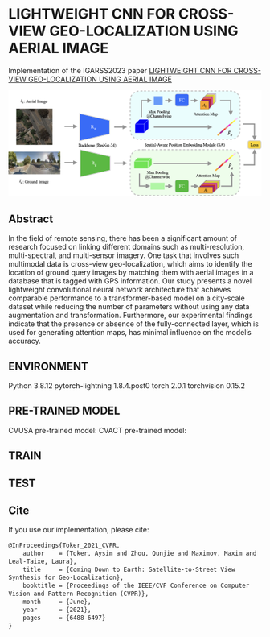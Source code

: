 # LIGHTWEIGHT CNN FOR CROSS-VIEW GEO-LOCALIZATION USING AERIAL IMAGE

Implementation of the IGARSS2023 paper [LIGHTWEIGHT CNN FOR CROSS-VIEW GEO-LOCALIZATION USING AERIAL IMAGE]()

<img src="image/model.png" alt="model">

## Abstract

In the field of remote sensing, there has been a significant amount of research focused on linking different domains such as multi-resolution, multi-spectral, and multi-sensor imagery. One task that involves such multimodal data is cross-view geo-localization, which aims to identify the location of ground query images by matching them with aerial images in a database that is tagged with GPS information. Our study presents a novel lightweight convolutional neural network architecture that achieves comparable performance to a transformer-based model on a city-scale dataset while reducing the number of parameters without using any data augmentation and transformation. Furthermore, our experimental findings indicate that the presence or absence of the fully-connected layer, which is used for generating attention maps, has minimal influence on the model’s accuracy.

## ENVIRONMENT
Python 3.8.12
pytorch-lightning        1.8.4.post0
torch                    2.0.1
torchvision              0.15.2

## PRE-TRAINED MODEL

CVUSA pre-trained model: 
CVACT pre-trained model: 

## TRAIN



## TEST



## Cite
If you use our implementation, please cite:
```
@InProceedings{Toker_2021_CVPR,
    author    = {Toker, Aysim and Zhou, Qunjie and Maximov, Maxim and Leal-Taixe, Laura},
    title     = {Coming Down to Earth: Satellite-to-Street View Synthesis for Geo-Localization},
    booktitle = {Proceedings of the IEEE/CVF Conference on Computer Vision and Pattern Recognition (CVPR)},
    month     = {June},
    year      = {2021},
    pages     = {6488-6497}
}
```
